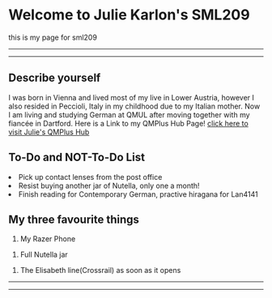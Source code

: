 

<h1>Welcome to Julie Karlon's SML209 </h1>
<p> this is my page for sml209</p>
<hr>
<hr>
<h2>Describe yourself</h2>
<p> I was born in Vienna and lived most of my live in Lower Austria, however I also resided in Peccioli, Italy in my childhood due to my Italian mother. Now I  am living and studying German at QMUL after moving together with my fiancée in Dartford. Here is a Link to my QMPlus Hub Page! <a href="https://hub.qmplus.qmul.ac.uk/view/view.php?profile=julie-karlon&page=sml209-computers-and-languages-julie-karlon"> click here to visit Julie's QMPlus Hub</a> </p>
<p><h2>To-Do and NOT-To-Do List  </h2></p>
<bu> <li> Pick up contact lenses from the post office</li>
<li>Resist buying another jar of Nutella, only one a month!</li>
<li> Finish reading for Contemporary German, practive hiragana for Lan4141</li></bu>

<p><h2> My three favourite things</h2>
<bu> <ol> <li> My Razer Phone </ol> </li>
<ol> <li> Full Nutella jar  </li></ol>
<ol> <li> The Elisabeth line(Crossrail) as soon as it opens </li></ol>

<hr> <hr>
